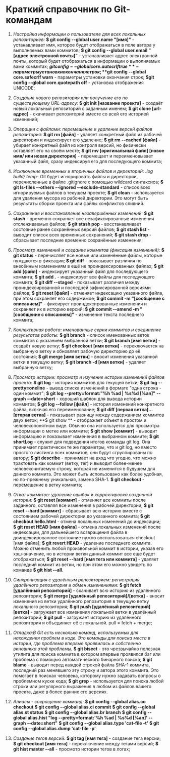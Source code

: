 # Краткий справочник по Git-командам #


1. *Настройка информации о пользователе для всех локальных репозиториев:*
	**$ git config --global user.name "[имя]"** - устанавливает имя, которое будет отображаться в поле автора у выполняемых вами коммитов;
	**$ git config --global user.email "[адрес электронной почты]"** - устанавливает адрес электронной почты, который будет отображаться в информации о выполняемых вами коммитах;
	**$git config --global core.autocrlf true** - параметры установки окончания строк;
	**$git config --global core.safecrlf warn** - параметры установки окончания строк;
	**$git config --global core.quotepath off** - установка отображения UNICODE;

2. *Создание нового репозитория или получение его по существующему URL-адресу:*
	**$ git init [название проекта]** - создаёт новый локальный репозиторий с заданным именем;
	**$ git clone [url-адрес]** - скачивает репозиторий вместе со всей его историей изменений;

3. *Операции с файлами: перемещение и удаление версий файлов репозитория:*
	**$ git rm [файл]** - удаляет конкретный файл из рабочей директории и индексирует его удаление;
	**$ git rm --cached [файл]** - убирает конкретный файл из контроля версий, но физически оставляет его на своём месте;
	**$ git mv [оригинальный файл] [новое имя/ или новая директория]** - перемещает и переименовывает указанный файл, сразу индексируя его для последующего коммита;
4. *Исключение временных и вторичных файлов и директорий:*
		*.log
    	build/
    	temp-*
	Git будет игнорировать файлы и директории, перечисленные в файле .gitignore с помощью wildcard синтаксиса;
	**$ git ls-files --others --ignored --exclude-standard** - cписок всех игнорируемых файлов в текущем проекте;
	**$ git clean** - используется для удаления мусора из рабочей директории. Это могут быть результаты сборки проекта или файлы конфликтов слияний.

5. *Сохранение и восстановление незавершённых изменений:*
	**$ git stash** - временно сохраняет все незафиксированные изменения отслеживаемых файлов;
	**$ git stash pop** - восстанавливает состояние ранее сохранённых версий файлов;
	**$ git stash list** - выводит список всех временных сохранений;
	**$ git stash drop** - сбрасывает последние временно сохранённыe изменения;

6. *Просмотр изменений и создание коммитов (фиксация изменений):*
	**$ git status** - перечисляет все новые или изменённые файлы, которые нуждаются в фиксации;
	**$ git diff** - показывает различия по внесённым изменениям в ещё не проиндексированных файлах;
	**$ git add [файл]** - индексирует указанный файл для последующего коммита;
	**$ git add .** - индексирует все файлы для последующего коммита;
	**$ git diff --staged** - показывает различия между проиндексированной и последней зафиксированной версиями файлов;
	**$ git reset [файл]** - отменяет индексацию указанного файла, при этом сохраняет его содержимое;
	**$ git commit -m "[сообщение с описанием]"** - фиксирует проиндексированные изменения и сохраняет их в историю версий;
	**$ git commit --amend -m "[сообщение с описанием]"** - изменение текста последнего коммита;

7. *Коллективная работа: именованные серии коммитов и соединение результатов работы:*
	**$ git branch** - список именованных веток коммитов с указанием выбранной ветки;
	**$ git branch [имя ветки]** - создаёт новую ветку;
	**$ git checkout [имя ветки]** - переключается на выбранную ветку и обновляет рабочую директорию до её состояния;
	**$ git merge [имя ветки]** - вносит изменения указанной ветки в текущую ветку;
	**$ git branch -d [имя ветки]** - удаляет выбранную ветку;

8. *Просмотр истории: просмотр и изучение истории изменений файлов проекта:*
	**$ git log** - история коммитов для текущей ветки;
	**$ git log --pretty=oneline** - вывод списка изменений в формате "одна строка - один коммит";
	**$ git log --pretty=format:"%h %ad | %s%d [%an]" --graph --date=short** - хороший шаблон для вывода истории коммитов;
	**$ git log --follow [файл]** - история изменений конкретного файла, включая его переименование;
	**$ git diff [первая ветка]...[вторая ветка]** - показывает разницу между содержанием коммитов двух веток;
	**$ git show ** - отображает объект в простом и человекопонятном виде. Обычно она используется для просмотра информации о метке или коммите;
	**$ git show [коммит]** - выводит информацию и показывает изменения в выбранном коммите;
	**$ git shortLog** - служит для подведения итогов команды git log. Она принимает практически те же параметры, что и git log, но вместо простого листинга всех коммитов, они будут сгруппированы по автору;
	**$ git describe** - принимает на вход что угодно, что можно трактовать как коммит (ветку, тег) и выводит более-менее человекочитаемую строку, которая не изменится в будущем для данного коммита. Это может быть использовано как более удобная, но по-прежнему уникальная, замена SHA-1.
	**$ git checkout <hash>** - перемещение в ветку коммита;

9. *Откат коммитов: удаление ошибок и корректировка созданной истории:*
	**$ git reset [коммит]** - отменяет все коммиты после заданного, оставляя все изменения в рабочей директории;
	**$ git reset --hard [коммит]** - сбрасывает всю историю вместе с состоянием рабочей директории до указанного коммита;
	**$ git checkout hello.html** - отмена локальных изменений до индексации;
	**$ git reset HEAD [имя файла]** - отмена локальных изменений после индексации, для дальнейшего возвращения файла в доиндексированное состояние нужно воспользоваться checkout [имя файла];
	**$ git revert HEAD** - удаление последнего коммита. Можно отменить любой произвольной коммит в истории, указав его хэш-значение, но в истории ветки данный коммит все еще будет отображаться;
	**$ git reset --hard [имя тега или коммита]** - удаляет последний коммит из ветки, но при этом его можно увидеть по команде **$ git hist --all**. 

10. *Синхронизация с удалённым репозиторием: регистрация удалённого репозитория и обмен изменениями:*
	**$ git fetch [удалённый репозиторий]** - скачивает всю историю из удалённого репозитория;
	**$ git merge [удалённый репозиторий]/[ветка]** - вносит изменения из ветки удалённого репозитория в текущую ветку локального репозитория;
	**$ git push [удалённый репозиторий] [ветка]** - загружает все изменения локальной ветки в удалённый репозиторий;
	**$ git pull** - загружает историю из удалённого репозитория и объединяет её с локальной. pull = fetch + merge;

11. *Отладка:В Git есть несколько команд, используемых для нахождения проблем в коде. Это команды для поиска места в истории, где проблема впервые проявилась и собственно виновника этой проблемы.* 
	**$ git bisect** - это чрезвычайно полезная утилита для поиска коммита в котором впервые проявился баг или проблема с помощью автоматического бинарного поиска;
	**$ git blame** - выводит перед каждой строкой файла SHA-1 коммита, последний раз менявшего эту строку и автора этого коммита. Это помогает в поисках человека, которому нужно задавать вопросы о проблемном куске кода;
	**$ git grep** - используется для поиска любой строки или регулярного выражения в любом из файлов вашего проекта, даже в более ранних его версиях.

12. *Алиасы - сокращение комманд:*
	**$ git config --global alias.co checkout**
	**$ git config --global alias.ci commit**
	**$ git config --global alias.st status**
	**$ git config --global alias.br branch**
	**$ git config --global alias.hist "log --pretty=format:'%h %ad | %s%d [%an]' --graph --date=short"**
	**$ git config --global alias.type 'cat-file -t'**
	**$ git config --global alias.dump 'cat-file -p'**

13. *Создание тегов версий:*
	**$ git tag [имя тега]** - создание тега версии;
	**$ git checkout [имя тега]** - переключение между тегами версий;
	**$ git hist master --all** - просмотр истории тегов в логах;